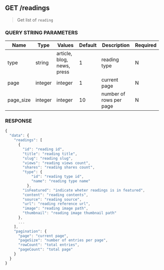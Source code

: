 ## **GET** /readings

> Get list of `reading`

### **QUERY STRING PARAMETERS**

| Name      | Type    | Values                     | Default | Description             | Required |
| --------- | ------- | -------------------------- | ------- | ----------------------- | -------- |
| type      | string  | article, blog, news, press |    1    | reading type            |     N    |
| page      | integer | integer                    |    1    | current page            |     N    |
| page_size | integer | integer                    |   10    | number of rows per page |     N    |

### **RESPONSE**

``` js
{
  "data": {
    "readings": [
      {
        "id": "reading id",
        "title": "reading title",
        "slug": "reading slug",
        "views": "reading views count",
        "shares": "reading shares count",
        "type": {
            "id": "reading type id",
            "name": "reading type name"
          },
        "isFeatured": "indicate wheter readings is in featured",
        "content": "reading contents",
        "source": "reading source",
        "url": "reading reference url",
        "image": "reading image path",
        "thumbnail": "reading image thumbnail path"
      },
      ...
    ],
    "pagination": {
      "page": "current page",
      "pageSize": "number of entries per page",
      "rowCount": "total entries",
      "pageCount": "total page"
    }
  }
}
```